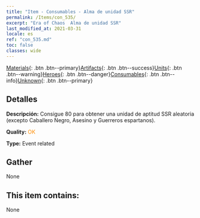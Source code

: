 ```yaml
---
title: "Item - Consumables - Alma de unidad SSR"
permalink: /Items/con_535/
excerpt: "Era of Chaos  Alma de unidad SSR"
last_modified_at: 2021-03-31
locale: es
ref: "con_535.md"
toc: false
classes: wide
---
```

 [Materials](/es/Items/){: .btn .btn--primary}[Artifacts](/es/Items/Artifacts/){: .btn .btn--success}[Units](/es/Items/Units/){: .btn .btn--warning}[Heroes](/es/Items/Heroes/){: .btn .btn--danger}[Consumables](/es/Items/Consumables/){: .btn .btn--info}[Unknown](/es/Items/Unknown/){: .btn .btn--primary}

## Detalles
 **Descripción:** Consigue 80 para obtener una unidad de aptitud SSR aleatoria (excepto Caballero Negro, Asesino y Guerreros espartanos).

 **Quality:** <span style="color: #FF8C00">OK</span>

 **Type:** Event related

## Gather

  None

## This item contains:

  None

